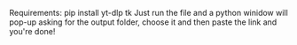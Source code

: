 Requirements: pip install yt-dlp tk
Just run the file and a python winidow will pop-up asking for the output folder, choose it and then paste the link and you're done!
